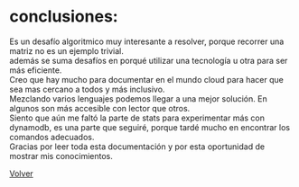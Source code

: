 # conclusiones:

Es un desafío algoritmico muy interesante a resolver, porque recorrer una matriz no es un ejemplo trivial.  
además se suma desafíos en porqué utilizar una tecnología u otra para ser más eficiente.  
Creo que hay mucho para documentar en el mundo cloud para hacer que sea mas cercano a todos y más inclusivo.  
Mezclando varios lenguajes podemos llegar a una mejor solución. En algunos son más accesible con lector que otros.  
Siento que aún me faltó la parte de stats para experimentar más con dynamodb, es una parte que seguiré, porque tardé mucho en encontrar los comandos adecuados.  
Gracias por leer toda esta documentación y por esta oportunidad de mostrar mis conocimientos.

[Volver](../README.md)